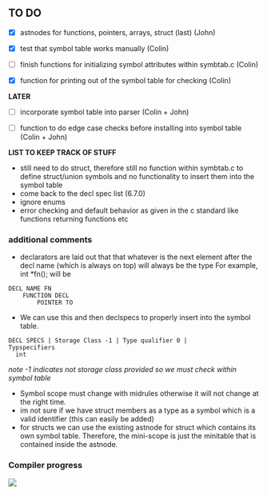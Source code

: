 ## TO DO

- [x] astnodes for functions, pointers, arrays, struct (last) (John)

- [x] test that symbol table works manually (Colin)
- [ ] finish functions for initializing symbol attributes within symbtab.c (Colin)
- [x] function for printing out of the symbol table for checking (Colin)

**LATER**
- [ ] incorporate symbol table into parser (Colin + John)
- [ ] function to do edge case checks before installing into symbol table (Colin + John)


**LIST TO KEEP TRACK OF STUFF**

- still need to do struct, therefore still no function within symbtab.c to define struct/union symbols and no functionality to insert them into the symbol table
- come back to the decl spec list (6.7.0)
- ignore enums
- error checking and default behavior as given in the c standard like functions returning functions etc 
### additional comments
- declarators are laid out that that whatever is the next element after the decl name (which is always on top) will always be the type
For example, int *fn(); will be
 
```
DECL NAME FN
    FUNCTION DECL
        POINTER TO
```
- We can  use this and then declspecs to properly insert into the symbol table.
```
DECL SPECS | Storage Class -1 | Type qualifier 0 | 
Typspecifiers 
  int
```
_note -1 indicates not storage class provided so we must check within symbol table_
- Symbol scope must change with midrules otherwise it will not change at the right time. 
- im not sure if we have struct members as a type as a symbol which is a valid identifier (this can easily be added)
- for structs we can use the existing astnode for struct which contains its own symbol table. Therefore, the mini-scope is just the minitable that is contained inside the astnode. 

### Compiler progress 
![](https://geps.dev/progress/32)